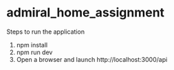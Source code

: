 # admiral_home_assignment
Steps to run the application

1. npm install
2. npm run dev
3. Open a browser and launch http://localhost:3000/api


 
